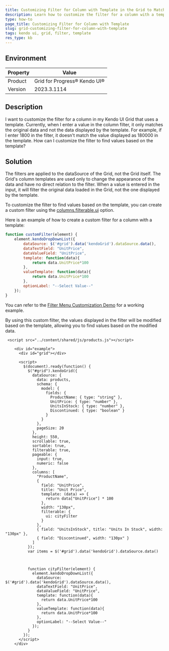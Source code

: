```yaml
---
title: Customizing Filter for Column with Template in the Grid to Match the Template Data
description: Learn how to customize the filter for a column with a template in a Kendo UI Grid to match the template data.
type: how-to
page_title: Customizing Filter for Column with Template
slug: grid-customizing-filter-for-column-with-template
tags: kendo ui, grid, filter, template
res_type: kb
---
```


## Environment

| Property | Value |
|---|---|
| Product | Grid for Progress® Kendo UI® |
| Version | 2023.3.1114 |

## Description

I want to customize the filter for a column in my Kendo UI Grid that uses a template. Currently, when I enter a value in the column filter, it only matches the original data and not the data displayed by the template. For example, if I enter 1800 in the filter, it doesn't match the value displayed as 180000 in the template. How can I customize the filter to find values based on the template?

## Solution

The filters are applied to the dataSource of the Grid, not the Grid itself. The Grid's column templates are used only to change the appearance of the data and have no direct relation to the filter. When a value is entered in the input, it will filter the original data loaded in the Grid, not the one displayed by the template.

To customize the filter to find values based on the template, you can create a custom filter using the [columns.filterable.ui](/api/javascript/ui/grid/configuration/columns.filterable.ui) option.

Here is an example of how to create a custom filter for a column with a template:

```javascript
function customFilter(element) {
    element.kendoDropDownList({
        dataSource: $('#grid').data('kendoGrid').dataSource.data(),
        dataTextField: "UnitPrice",
        dataValueField: "UnitPrice",
        template: function(data){                
            return data.UnitPrice*100
        },
        valueTemplate: function(data){
            return data.UnitPrice*100
        },
        optionLabel: "--Select Value--"
    });
}
```

You can refer to the [Filter Menu Customization Demo](https://demos.telerik.com/kendo-ui/grid/filter-menu-customization) for a working example.

By using this custom filter, the values displayed in the filter will be modified based on the template, allowing you to find values based on the modified data.

```dojo
 <script src="../content/shared/js/products.js"></script>

    <div id="example">
      <div id="grid"></div>

      <script>
        $(document).ready(function() {
          $("#grid").kendoGrid({
            dataSource: {
              data: products,
              schema: {
                model: {
                  fields: {
                    ProductName: { type: "string" },
                    UnitPrice: { type: "number" },
                    UnitsInStock: { type: "number" },
                    Discontinued: { type: "boolean" }
                  }
                }
              },
              pageSize: 20
            },
            height: 550,
            scrollable: true,
            sortable: true,
            filterable: true,
            pageable: {
              input: true,
              numeric: false
            },
            columns: [
              "ProductName",
              { 
                field: "UnitPrice", 
                title: "Unit Price", 
                template: (data) => {
                  return data["UnitPrice"] * 100
                }, 
                width: "130px",
                filterable: {
                  ui: cityFilter
                }
              },
              { field: "UnitsInStock", title: "Units In Stock", width: "130px" },
              { field: "Discontinued", width: "130px" }
            ]
          });
          var items = $('#grid').data('kendoGrid').dataSource.data()



          function cityFilter(element) {
            element.kendoDropDownList({
              dataSource: $('#grid').data('kendoGrid').dataSource.data(),
              dataTextField: "UnitPrice",
              dataValueField: "UnitPrice",
              template: function(data){                
                return data.UnitPrice*100
              },
              valueTemplate: function(data){
                return data.UnitPrice*100
              },
              optionLabel: "--Select Value--"
            });
          }
        });
      </script>
    </div>
```

